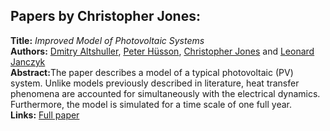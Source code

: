 <h2>Papers by Christopher Jones:</h2>
<p>
<b>Title:</b> <i> Improved Model of Photovoltaic Systems </i> <br />
<b>Authors:</b> <a href="../authors/author_5.html">Dmitry Altshuller</a>, <a href="../authors/author_116.html">Peter Hüsson</a>, <a href="../authors/author_128.html">Christopher Jones</a> and <a href="../authors/author_123.html">Leonard Janczyk</a><br />
<b>Abstract:</b>The paper describes a model of a typical photovoltaic (PV) system. Unlike models previously described in literature, heat transfer phenomena are accounted for simultaneously with the electrical dynamics. Furthermore, the model is simulated for a time scale of one full year.<br />
<b>Links:</b> <a href="../submissions/ecp17132477_AltshullerHussonJonesJanczyk.pdf">Full paper</a></p>
